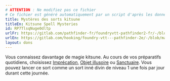 ```yaml
---
# ATTENTION : Ne modifiez pas ce fichier
# Ce fichier est généré automatiquement par un script d'après les données du module Foundry VTT officiel et de sa traduction
title: Mystères des sorts kitsune
titleEn: Kitsune Spell Mysteries
id: RP7TlsqNuge0dltp
urlFr: https://gitlab.com/pathfinder-fr/foundryvtt-pathfinder2-fr/-/blob/master/data/feats/RP7TlsqNuge0dltp.htm
urlEn: https://gitlab.com/hooking/foundry-vtt---pathfinder-2e/-/blob/master/packs/data/feats.db/kitsune-spell-mysteries.json
layout: dons
---
```

Vous connaissez davantage de magie kitsune. Au cours de vos préparatifs quotidiens, choisissez [Imprécation](../sorts/imprécation.html), [Objet illusoire](../sorts/objet-illusoire.html) ou [Sanctuaire](../sorts/sanctuaire.html). Vous pouvez lancer ce sort comme un sort inné divin de niveau 1 une fois par jour durant cette journée.
